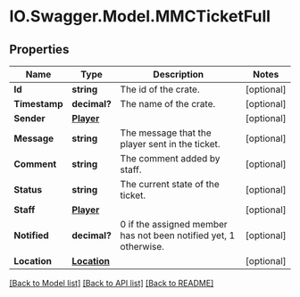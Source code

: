 # IO.Swagger.Model.MMCTicketFull
## Properties

Name | Type | Description | Notes
------------ | ------------- | ------------- | -------------
**Id** | **string** | The id of the crate. | [optional] 
**Timestamp** | **decimal?** | The name of the crate. | [optional] 
**Sender** | [**Player**](Player.md) |  | [optional] 
**Message** | **string** | The message that the player sent in the ticket. | [optional] 
**Comment** | **string** | The comment added by staff. | [optional] 
**Status** | **string** | The current state of the ticket. | [optional] 
**Staff** | [**Player**](Player.md) |  | [optional] 
**Notified** | **decimal?** | 0 if the assigned member has not been notified yet, 1 otherwise. | [optional] 
**Location** | [**Location**](Location.md) |  | [optional] 

[[Back to Model list]](../README.md#documentation-for-models) [[Back to API list]](../README.md#documentation-for-api-endpoints) [[Back to README]](../README.md)

